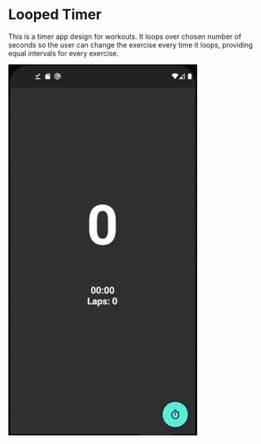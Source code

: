 # Looped Timer

This is a timer app design for workouts. It loops over chosen number of seconds so the user can change the exercise every time it loops, providing equal intervals for every exercise.

![Recording of app](recording.gif)
